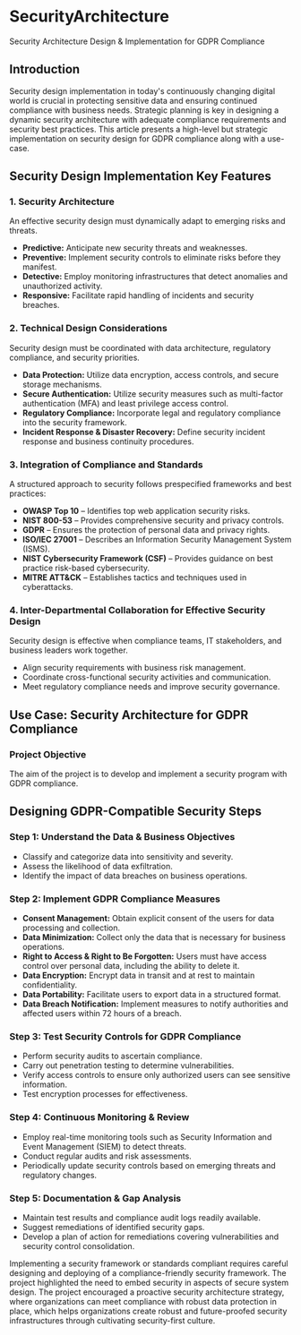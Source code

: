 # SecurityArchitecture
Security Architecture Design &amp; Implementation for GDPR Compliance

## Introduction
Security design implementation in today's continuously changing digital world is crucial in protecting sensitive data and ensuring continued compliance with business needs. Strategic planning is key in designing a dynamic security architecture with adequate compliance requirements and security best practices. This article presents a high-level but strategic implementation on security design for GDPR compliance along with a use-case. 

## Security Design Implementation Key Features

### 1. Security Architecture
An effective security design must dynamically adapt to emerging risks and threats.
- **Predictive:** Anticipate new security threats and weaknesses.
- **Preventive:** Implement security controls to eliminate risks before they manifest.
- **Detective:** Employ monitoring infrastructures that detect anomalies and unauthorized activity.
- **Responsive:** Facilitate rapid handling of incidents and security breaches.

### 2. Technical Design Considerations
Security design must be coordinated with data architecture, regulatory compliance, and security priorities.
- **Data Protection:** Utilize data encryption, access controls, and secure storage mechanisms.
- **Secure Authentication:** Utilize security measures such as multi-factor authentication (MFA) and least privilege access control.
- **Regulatory Compliance:** Incorporate legal and regulatory compliance into the security framework.
- **Incident Response & Disaster Recovery:** Define security incident response and business continuity procedures.

### 3. Integration of Compliance and Standards
A structured approach to security follows prespecified frameworks and best practices:
- **OWASP Top 10** – Identifies top web application security risks.
- **NIST 800-53** – Provides comprehensive security and privacy controls.
- **GDPR** – Ensures the protection of personal data and privacy rights.
- **ISO/IEC 27001** – Describes an Information Security Management System (ISMS).
- **NIST Cybersecurity Framework (CSF)** – Provides guidance on best practice risk-based cybersecurity.
- **MITRE ATT&CK** – Establishes tactics and techniques used in cyberattacks.

### 4. Inter-Departmental Collaboration for Effective Security Design
Security design is effective when compliance teams, IT stakeholders, and business leaders work together.
- Align security requirements with business risk management.
- Coordinate cross-functional security activities and communication.
- Meet regulatory compliance needs and improve security governance.


## Use Case: Security Architecture for GDPR Compliance

### Project Objective
The aim of the project is to develop and implement a security program with GDPR compliance.

## Designing GDPR-Compatible Security Steps

### Step 1: Understand the Data & Business Objectives
- Classify and categorize data into sensitivity and severity.
- Assess the likelihood of data exfiltration.
- Identify the impact of data breaches on business operations.

### Step 2: Implement GDPR Compliance Measures
- **Consent Management:** Obtain explicit consent of the users for data processing and collection.
- **Data Minimization:** Collect only the data that is necessary for business operations.
- **Right to Access & Right to Be Forgotten:** Users must have access control over personal data, including the ability to delete it.
- **Data Encryption:** Encrypt data in transit and at rest to maintain confidentiality.
- **Data Portability:** Facilitate users to export data in a structured format.
- **Data Breach Notification:** Implement measures to notify authorities and affected users within 72 hours of a breach.

### Step 3: Test Security Controls for GDPR Compliance
- Perform security audits to ascertain compliance.
- Carry out penetration testing to determine vulnerabilities.
- Verify access controls to ensure only authorized users can see sensitive information.
- Test encryption processes for effectiveness.

### Step 4: Continuous Monitoring & Review
- Employ real-time monitoring tools such as Security Information and Event Management (SIEM) to detect threats.
- Conduct regular audits and risk assessments.
- Periodically update security controls based on emerging threats and regulatory changes.

### Step 5: Documentation & Gap Analysis
- Maintain test results and compliance audit logs readily available.
- Suggest remediations of identified security gaps.
- Develop a plan of action for remediations covering vulnerabilities and security control consolidation.

Implementing a security framework or standards compliant requires careful designing and deploying of a compliance-friendly security framework.
The project highlighted the need to embed security in aspects of secure system design. The project encouraged a proactive security architecture strategy, where organizations can meet compliance with robust data protection in place, which helps organizations create robust and future-proofed security infrastructures through cultivating security-first culture.


